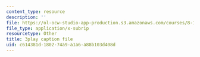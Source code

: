 ```yaml
---
content_type: resource
description: ''
file: https://ol-ocw-studio-app-production.s3.amazonaws.com/courses/8-13-14-experimental-physics-i-ii-junior-lab-fall-2016-spring-2017/c614381d180274a9a1a6a88b103d408d_ylH5uD3mGDo.srt
file_type: application/x-subrip
resourcetype: Other
title: 3play caption file
uid: c614381d-1802-74a9-a1a6-a88b103d408d
---
```

